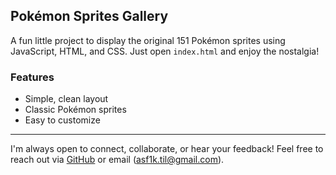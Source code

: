 ## Pokémon Sprites Gallery

A fun little project to display the original 151 Pokémon sprites using JavaScript, HTML, and CSS. Just open `index.html` and enjoy the nostalgia!

### Features
- Simple, clean layout
- Classic Pokémon sprites
- Easy to customize

---

I'm always open to connect, collaborate, or hear your feedback! Feel free to reach out via [GitHub](https://github.com/safwansatil) or email (asf1k.til@gmail.com).